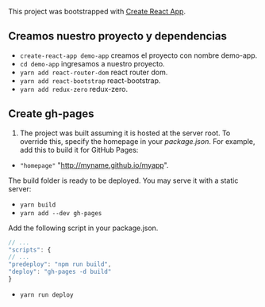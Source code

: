 This project was bootstrapped with [Create React App](https://github.com/facebookincubator/create-react-app).


## Creamos nuestro proyecto y dependencias

* `create-react-app demo-app` creamos el proyecto con nombre demo-app.
* `cd demo-app` ingresamos a nuestro proyecto.
* `yarn add react-router-dom` react router dom.
* `yarn add react-bootstrap` react-bootstrap.
* `yarn add redux-zero` redux-zero.


## Create gh-pages

1. The project was built assuming it is hosted at the server root.
To override this, specify the homepage in your *package.json*.
For example, add this to build it for GitHub Pages:

* `"homepage"` "http://myname.github.io/myapp". 

The build folder is ready to be deployed.
You may serve it with a static server:

* `yarn build` 
* `yarn add --dev gh-pages` 

Add the following script in your package.json.
```js
// ...
"scripts": {
// ...
"predeploy": "npm run build",
"deploy": "gh-pages -d build"
}
```
* `yarn run deploy` 
